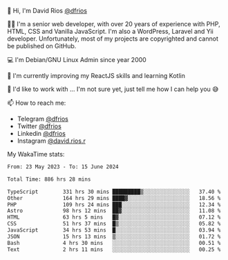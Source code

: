 👋 Hi, I'm David Rios [@dfrios](https://github.com/dfrios)

👨‍💻 I'm a senior web developer, with over 20 years of experience with PHP, HTML, CSS and Vanilla JavaScript. I'm also a WordPress, Laravel and Yii developer. Unfortunately, most of my projects are copyrighted and cannot be published on GitHub.

💻 I'm Debian/GNU Linux Admin since year 2000

🌱 I'm currently improving my ReactJS skills and learning Kotlin

💞️ I'd like to work with ... I'm not sure yet, just tell me how I can help you 😅


📫 How to reach me:
* Telegram [@dfrios](https://t.me/dfrios)
* Twitter [@dfrios](https://twitter.com/dfrios)
* Linkedin [@dfrios](https://linkedin.com/in/dfrios)
* Instagram [@david.rios.r](https://instagram.com/david.rios.r)



My WakaTime stats:
<!--START_SECTION:waka-->

```txt
From: 23 May 2023 - To: 15 June 2024

Total Time: 886 hrs 28 mins

TypeScript        331 hrs 30 mins █████████▒░░░░░░░░░░░░░░░   37.40 %
Other             164 hrs 29 mins ████▓░░░░░░░░░░░░░░░░░░░░   18.56 %
PHP               109 hrs 24 mins ███░░░░░░░░░░░░░░░░░░░░░░   12.34 %
Astro             98 hrs 12 mins  ██▓░░░░░░░░░░░░░░░░░░░░░░   11.08 %
HTML              63 hrs 5 mins   █▓░░░░░░░░░░░░░░░░░░░░░░░   07.12 %
CSS               51 hrs 37 mins  █▒░░░░░░░░░░░░░░░░░░░░░░░   05.82 %
JavaScript        34 hrs 53 mins  █░░░░░░░░░░░░░░░░░░░░░░░░   03.94 %
JSON              15 hrs 13 mins  ▒░░░░░░░░░░░░░░░░░░░░░░░░   01.72 %
Bash              4 hrs 30 mins   ░░░░░░░░░░░░░░░░░░░░░░░░░   00.51 %
Text              2 hrs 11 mins   ░░░░░░░░░░░░░░░░░░░░░░░░░   00.25 %
```

<!--END_SECTION:waka-->

